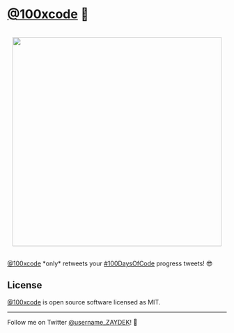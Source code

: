 # [@100xcode](https://twitter.com/100xcode) 🤖

<br>
<div align="center">
	<img src="https://i.ibb.co/kHKqTQj/twitter-com-100xcode.png" width="480">
</div>
<br>

[@100xcode](https://twitter.com/100xcode) \*only\* retweets your [#100DaysOfCode](https://twitter.com/hashtag/100DaysOfCode) progress tweets! 😎

<!-- The bot’s code is open source (written in Go) and hosted on Google Cloud Platform using an _almost free_ virtual machine. Still, the bot is deployed using Docker, making deployments 100% serverless. If you’re curious about any of this, you’re more than welcome to [DM me on Twitter](https://twitter.com/username_ZAYDEK). Please also DM me concerning abuse. -->

## License

[@100xcode](https://twitter.com/@100xcode) is open source software licensed as MIT.

<!--

## Learn How to Program for Free! 💯

- Simon Allardice — “What Is Programming?” https://pluralsight.com/courses/what-is-programming
- 100DaysOfCode 🌈 https://www.100daysofcode.com
- freeCodeCamp 🔥 https://freecodecamp.org

-->

---

Follow me on Twitter [@username_ZAYDEK](https://twitter.com/username_ZAYDEK)! 🖖
